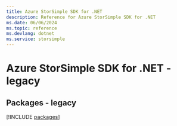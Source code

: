 ```yaml
---
title: Azure StorSimple SDK for .NET
description: Reference for Azure StorSimple SDK for .NET
ms.date: 06/06/2024
ms.topic: reference
ms.devlang: dotnet
ms.service: storsimple
---
```

# Azure StorSimple SDK for .NET - legacy
## Packages - legacy
[!INCLUDE [packages](storsimple-index.md)]